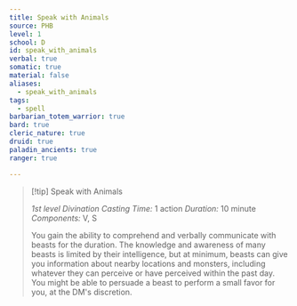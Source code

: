 ```yaml
---
title: Speak with Animals
source: PHB
level: 1
school: D
id: speak_with_animals
verbal: true
somatic: true
material: false
aliases:
  - speak_with_animals
tags:
  - spell
barbarian_totem_warrior: true
bard: true
cleric_nature: true
druid: true
paladin_ancients: true
ranger: true

---
```

>[!tip] Speak with Animals
>
> *1st level Divination*
> *Casting Time:* 1 action
> *Duration:* 10 minute
> *Components:* V, S
>
>You gain the ability to comprehend and verbally communicate with beasts for the duration. The knowledge and awareness of many beasts is limited by their intelligence, but at minimum, beasts can give you information about nearby locations and monsters, including whatever they can perceive or have perceived within the past day. You might be able to persuade a beast to perform a small favor for you, at the DM's discretion.
>

